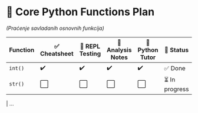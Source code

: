 # 🧠 Core Python Functions Plan

_(Praćenje savladanih osnovnih funkcija)_

| Function | ✅ Cheatsheet | 🧪 REPL Testing | 🧩 Analysis Notes | 🧠 Python Tutor | 🔗 Status      |
| -------- | ------------- | --------------- | ----------------- | --------------- | -------------- |
| `int()`  | ✔️            | ✔️              | ✔️                | ✔️              | ✅ Done        |
| `str()`  | ⬜            | ⬜              | ⬜                | ⬜              | ⏳ In progress |

| ...
